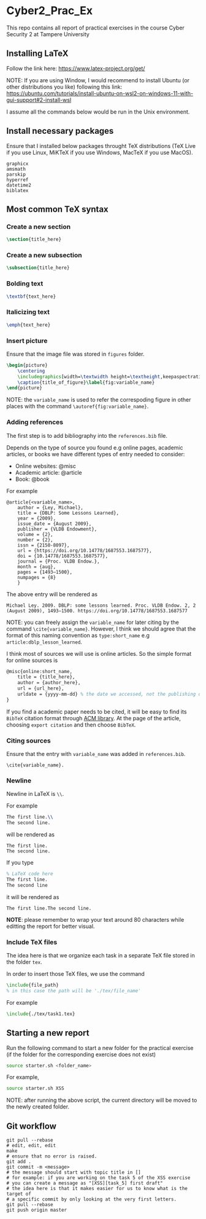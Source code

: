 # Cyber2_Prac_Ex
This repo contains all report of practical exercises in the course Cyber Security 2 at Tampere University

## Installing LaTeX

Follow the link here: https://www.latex-project.org/get/

NOTE: If you are using Window, I would recommend to install
Ubuntu (or other distributions you like) following
this link: https://ubuntu.com/tutorials/install-ubuntu-on-wsl2-on-windows-11-with-gui-support#2-install-wsl

I assume all the commands below would be run in the
Unix environment.

## Install necessary packages

Ensure that I installed below packages throught TeX distributions (TeX Live if you use Linux, MiKTeX if you use Windows, MacTeX if you use MacOS).

```
graphicx  
amsmath  
parskip  
hyperref  
datetime2  
biblatex
```

## Most common TeX syntax

### Create a new section
```tex
\section{title_here}
```

### Create a new subsection
```tex
\subsection{title_here}
```

### Bolding text
```tex
\textbf{text_here}
```

### Italicizing text
```tex
\emph{text_here}
```

### Insert picture
Ensure that the image file was stored in `figures` folder.

```tex
\begin{picture}
    \centering
    \includegraphics[width=\textwidth height=\textheight,keepaspectratio]{file_name}
    \caption{title_of_figure}\label{fig:variable_name}
\end{picture}
```

NOTE: the `variable_name` is used to refer the correspoding figure in other places with the command 
`\autoref{fig:variable_name}`.

### Adding references

The first step is to add bibliography into the `references.bib` file.

Depends on the type of source you found e.g online pages, academic articles, or books we have different types of entry needed to consider:
- Online websites: @misc
- Academic article: @article
- Book: @book

For example
```
@article{<variable_name>,
    author = {Ley, Michael},
    title = {DBLP: Some Lessons Learned},
    year = {2009},
    issue_date = {August 2009},
    publisher = {VLDB Endowment},
    volume = {2},
    number = {2},
    issn = {2150-8097},
    url = {https://doi.org/10.14778/1687553.1687577},
    doi = {10.14778/1687553.1687577},
    journal = {Proc. VLDB Endow.},
    month = {aug},
    pages = {1493–1500},
    numpages = {8}
    }

```

The above entry will be rendered as
```
Michael Ley. 2009. DBLP: some lessons learned. Proc. VLDB Endow. 2, 2 (August 2009), 1493–1500. https://doi.org/10.14778/1687553.1687577
```

NOTE: you can freely assign the `variable_name` for later citing by the command `\cite{variable_name}`. However, I think we should agree that the format of this naming convention as `type:short_name` e.g `article:dblp_lesson_learned`.

I think most of sources we will use is online articles. So the simple format for online sources is
```tex
@misc{online:short_name,
    title = {title_here},
    author = {author_here},
    url = {url_here},
    urldate = {yyyy-mm-dd} % the date we accessed, not the publishing date
}
```

If you find a academic paper needs to be cited, it will be easy to find its `BibTeX` citation format through [ACM library](https://dl.acm.org/). At the page of the article, choosing `export citation` and then choose `BibTeX`.

### Citing sources
Ensure that the entry with `variable_name` was added in `references.bib`.
```
\cite{variable_name}.
```

### Newline
Newline in LaTeX is `\\`.

For example
```tex
The first line.\\
The second line.
```
will be rendered as
```
The first line.
The second line.
```

If you type
```tex
% LaTeX code here
The first line.
The second line
```
it will be rendered as
```
The first line.The second line.
```

**NOTE**: please remember to wrap your text around 80 characters while
editting the report for better visual.

### Include TeX files
The idea here is that we organize each task in a separate TeX file stored
in the folder `tex`.

In order to insert those TeX files, we use the command
```tex
\include{file_path}
% in this case the path will be './tex/file_name'
```

For example
```tex
\include{./tex/task1.tex}
```

## Starting a new report
Run the following command to start a new folder for the practical exercise (if the folder for the corresponding exercise does not exist)
```bash
source starter.sh <folder_name>
```
For example,
```bash
source starter.sh XSS
```

NOTE: after running the above script, the current directory will be moved to the newly created folder.

## Git workflow
```shell
git pull --rebase
# edit, edit, edit
make
# ensure that no error is raised.
git add .
git commit -m <message>
# the message should start with topic title in []
# for example: if you are working on the task 5 of the XSS exercise
# you can create a message as "[XSS][task_5] first draft"
# the idea here is that it makes easier for us to know what is the target of
# a specific commit by only looking at the very first letters.
git pull --rebase
git push origin master
```